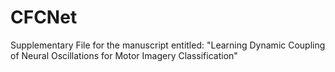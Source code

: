 # CFCNet
Supplementary File for the manuscript entitled: "Learning Dynamic Coupling of Neural Oscillations for Motor Imagery Classification"
